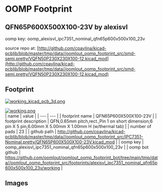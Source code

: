 # OOMP Footprint  
## QFN65P600X500X100-23V  by alexisvl  
  
oomp key: oomp_alexisvl_ipc7351_nominal_qfn65p600x500x100_23v  
  
source repo at: [http://github.com/cpavlina/kicad-pcblib/blob/master/tmp/data//oomlout_oomp_footprint_src/smd-semi.pretty/VQFN50P230X230X100-12.kicad_mod](http://github.com/cpavlina/kicad-pcblib/blob/master/tmp/data//oomlout_oomp_footprint_src/smd-semi.pretty/VQFN50P230X230X100-12.kicad_mod)  
## Footprint  
  
[![working_kicad_pcb_3d.png](working_kicad_pcb_3d_600.png)](working_kicad_pcb_3d.png)  
  
[![working.png](working_600.png)](working.png)  
| name | value | 
| --- | --- | 
| footprint name | QFN65P600X500X100-23V | 
| footprint description | QFN,0.65mm pitch,rect.,Pin 1 on short dimension;6 pin X 5 pin,6.00mm X 5.00mm X 1.00mm H (w/thermal tab) | 
| number of pads | 23 | 
| github path | http://github.com/cpavlina/kicad-pcblib/blob/master/tmp/data//oomlout_oomp_footprint_src/IPC7351-Nominal.pretty/QFN65P600X500X100-23V.kicad_mod | 
| oomp key | oomp_alexisvl_ipc7351_nominal_qfn65p600x500x100_23v | 
| oomp bot github | https://github.com/oomlout/oomlout_oomp_footprint_bot/tree/main/tmp/data//oomlout_oomp_footprint_src/footprints/alexisvl_ipc7351_nominal_qfn65p600x500x100_23v/working | 
## Images  
